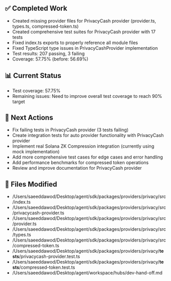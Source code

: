 ## ✅ Completed Work
- Created missing provider files for PrivacyCash provider (provider.ts, types.ts, compressed-token.ts)
- Created comprehensive test suites for PrivacyCash provider with 17 tests
- Fixed index.ts exports to properly reference all module files
- Fixed TypeScript type issues in PrivacyCashProvider implementation
- Test results: 207 passing, 3 failing
- Coverage: 57.75% (before: 56.69%)

## 📊 Current Status
- Test coverage: 57.75%
- Remaining issues: Need to improve overall test coverage to reach 90% target

## 🎯 Next Actions
- Fix failing tests in PrivacyCash provider (3 tests failing)
- Create integration tests for auto provider functionality with PrivacyCash provider
- Implement real Solana ZK Compression integration (currently using mock implementation)
- Add more comprehensive test cases for edge cases and error handling
- Add performance benchmarks for compressed token operations
- Review and improve documentation for PrivacyCash provider

## 📁 Files Modified
- /Users/saeeddawod/Desktop/agent/sdk/packages/providers/privacy/src/index.ts
- /Users/saeeddawod/Desktop/agent/sdk/packages/providers/privacy/src/privacycash-provider.ts
- /Users/saeeddawod/Desktop/agent/sdk/packages/providers/privacy/src/provider.ts
- /Users/saeeddawod/Desktop/agent/sdk/packages/providers/privacy/src/types.ts
- /Users/saeeddawod/Desktop/agent/sdk/packages/providers/privacy/src/compressed-token.ts
- /Users/saeeddawod/Desktop/agent/sdk/packages/providers/privacy/__tests__/privacycash-provider.test.ts
- /Users/saeeddawod/Desktop/agent/sdk/packages/providers/privacy/__tests__/compressed-token.test.ts
- /Users/saeeddawod/Desktop/agent/workspace/hubs/dev-hand-off.md
